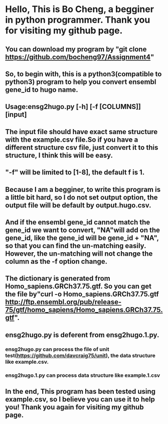 # Hello, This is Bo Cheng, a begginer in python programmer. Thank you for visiting my github page.
## You can download my program by "git clone https://github.com/bocheng97/Assignment4"
## So, to begin with, this is a python3(compatible to python3) program to help you convert ensembl gene_id to hugo name. 
## Usage:ensg2hugo.py [-h] [-f [COLUMNS]] [input]
## The input file should have exact same structure with the example.csv file.So if you have a different structure csv file, just convert it to this structure, I think this will be easy. 
## "-f" will be limited to [1-8], the default f is 1.
## Because I am a begginer, to write this program is a little bit hard, so I do not set output option, the output file will be default by output.hugo.csv.
## And if the ensembl gene_id cannot match the gene_id we want to convert, "NA"will add on the gene_id, like the gene_id will be gene_id + "NA", so that you can find the un-matching easily. However, the un-matching will not change the column as the -f option change.
## The dictionary is generated from Homo_sapiens.GRCh37.75.gtf. So you can get the file by"curl -o Homo_sapiens.GRCh37.75.gtf http://ftp.ensembl.org/pub/release-75/gtf/homo_sapiens/Homo_sapiens.GRCh37.75.gtf".
## ensg2hugo.py is deferent from ensg2hugo.1.py.
### ensg2hugo.py can process the file of unit test(https://github.com/davcraig75/unit), the data structure like example.csv.
### ensg2hugo.1.py can process data structure like example.1.csv 
## In the end, This program has been tested using example.csv, so I believe you can use it to help you! Thank you again for visiting my github page.

